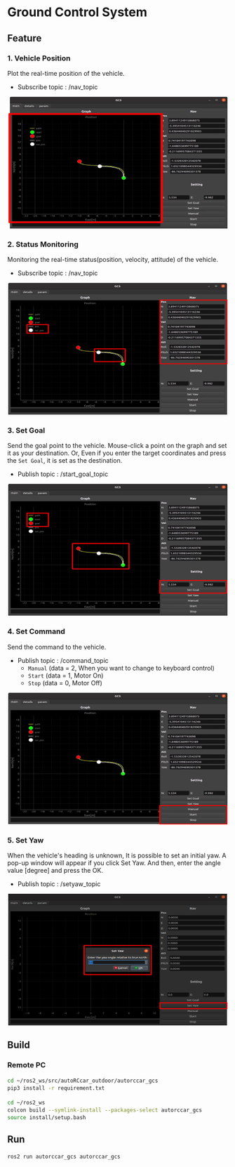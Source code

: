 # Ground Control System

## Feature
### 1. Vehicle Position
Plot the real-time position of the vehicle.
- Subscribe topic : /nav_topic
<p align="center"> <img src="images/../../images/gcs_position.png" width="500" height="300"/> </p>

### 2. Status Monitoring
Monitoring the real-time status(position, velocity, attitude) of the vehicle.
- Subscribe topic : /nav_topic
<p align="center"> <img src="images/../../images/gcs_monitoring.png" width="500" height="300"/> </p>

### 3. Set Goal
Send the goal point to the vehicle. Mouse-click a point on the graph and set it as your destination. Or, Even if you enter the target coordinates and press the `Set Goal`, it is set as the destination.
- Publish topic : /start_goal_topic
<p align="center"> <img src="images/../../images/gcs_set_goal.png" width="500" height="300"/> </p>

### 4. Set Command
Send the command to the vehicle.
- Publish topic : /command_topic
  - `Manual` (data = 2, When you want to change to keyboard control)
  - `Start` (data = 1, Motor On)
  - `Stop` (data = 0, Motor Off)

<p align="center"> <img src="images/../../images/gcs_cmd.png" width="500" height="300"/> </p>

### 5. Set Yaw
When the vehicle's heading is unknown, It is possible to set an initial yaw. A pop-up window will appear if you click Set Yaw. And then, enter the angle value [degree] and press the OK.
- Publish topic : /setyaw_topic
<p align="center"> <img src="images/../../images/gcs_set_yaw.png" width="500" height="300"/> </p>

## Build
### Remote PC
```bash
cd ~/ros2_ws/src/autoRCcar_outdoor/autorccar_gcs
pip3 install -r requirement.txt

cd ~/ros2_ws
colcon build --symlink-install --packages-select autorccar_gcs
source install/setup.bash
```
## Run
```bash
ros2 run autorccar_gcs autorccar_gcs
```
